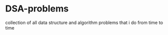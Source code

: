 # DSA-problems
 collection of all data structure and algorithm problems that i do from time to time
